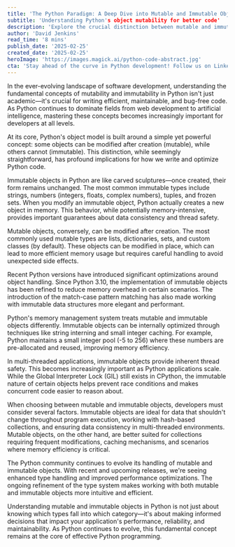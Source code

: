```yaml
---
title: 'The Python Paradigm: A Deep Dive into Mutable and Immutable Objects'
subtitle: 'Understanding Python's object mutability for better code'
description: 'Explore the crucial distinction between mutable and immutable objects in Python, understanding their impact on code efficiency, memory management, and application security. Learn best practices for choosing between them and stay updated with the latest Python developments.'
author: 'David Jenkins'
read_time: '8 mins'
publish_date: '2025-02-25'
created_date: '2025-02-25'
heroImage: 'https://images.magick.ai/python-code-abstract.jpg'
cta: 'Stay ahead of the curve in Python development! Follow us on LinkedIn for regular insights, tips, and updates from the world of software development.'
---
```


In the ever-evolving landscape of software development, understanding the fundamental concepts of mutability and immutability in Python isn't just academic—it's crucial for writing efficient, maintainable, and bug-free code. As Python continues to dominate fields from web development to artificial intelligence, mastering these concepts becomes increasingly important for developers at all levels.

At its core, Python's object model is built around a simple yet powerful concept: some objects can be modified after creation (mutable), while others cannot (immutable). This distinction, while seemingly straightforward, has profound implications for how we write and optimize Python code.

Immutable objects in Python are like carved sculptures—once created, their form remains unchanged. The most common immutable types include strings, numbers (integers, floats, complex numbers), tuples, and frozen sets. When you modify an immutable object, Python actually creates a new object in memory. This behavior, while potentially memory-intensive, provides important guarantees about data consistency and thread safety.

Mutable objects, conversely, can be modified after creation. The most commonly used mutable types are lists, dictionaries, sets, and custom classes (by default). These objects can be modified in place, which can lead to more efficient memory usage but requires careful handling to avoid unexpected side effects.

Recent Python versions have introduced significant optimizations around object handling. Since Python 3.10, the implementation of immutable objects has been refined to reduce memory overhead in certain scenarios. The introduction of the match-case pattern matching has also made working with immutable data structures more elegant and performant.

Python's memory management system treats mutable and immutable objects differently. Immutable objects can be internally optimized through techniques like string interning and small integer caching. For example, Python maintains a small integer pool (-5 to 256) where these numbers are pre-allocated and reused, improving memory efficiency.

In multi-threaded applications, immutable objects provide inherent thread safety. This becomes increasingly important as Python applications scale. While the Global Interpreter Lock (GIL) still exists in CPython, the immutable nature of certain objects helps prevent race conditions and makes concurrent code easier to reason about.

When choosing between mutable and immutable objects, developers must consider several factors. Immutable objects are ideal for data that shouldn't change throughout program execution, working with hash-based collections, and ensuring data consistency in multi-threaded environments. Mutable objects, on the other hand, are better suited for collections requiring frequent modifications, caching mechanisms, and scenarios where memory efficiency is critical.

The Python community continues to evolve its handling of mutable and immutable objects. With recent and upcoming releases, we're seeing enhanced type handling and improved performance optimizations. The ongoing refinement of the type system makes working with both mutable and immutable objects more intuitive and efficient.

Understanding mutable and immutable objects in Python is not just about knowing which types fall into which category—it's about making informed decisions that impact your application's performance, reliability, and maintainability. As Python continues to evolve, this fundamental concept remains at the core of effective Python programming.